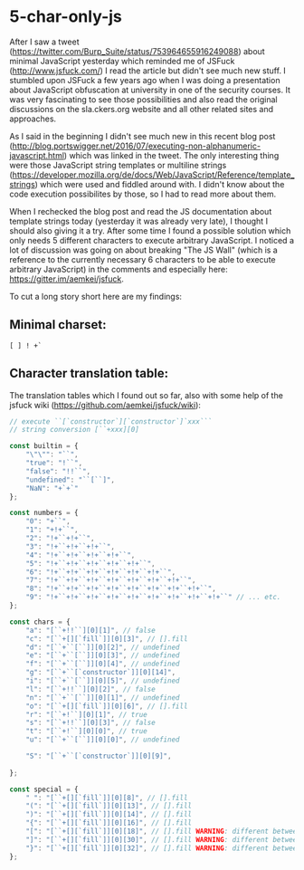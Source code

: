 # 5-char-only-js

After I saw a tweet (https://twitter.com/Burp_Suite/status/753964655916249088) about minimal JavaScript yesterday which reminded 
me of JSFuck (http://www.jsfuck.com/) I read the article but didn't see much new stuff. I stumbled upon JSFuck a few years ago 
when I was doing a presentation about JavaScript obfuscation at university in one of the security courses. It was very fascinating 
to see those possibilities and also read the original discussions on the sla.ckers.org website and all other related sites and 
approaches.

As I said in the beginning I didn't see much new in this recent blog post (http://blog.portswigger.net/2016/07/executing-non-alphanumeric-javascript.html) 
which was linked in the tweet. The only interesting thing were those JavaScript string templates or multiline strings (https://developer.mozilla.org/de/docs/Web/JavaScript/Reference/template_strings) 
which were used and fiddled around with. I didn't know about the code execution possibilites by those, so I had to read more about 
them.

When I rechecked the blog post and read the JS documentation about template strings today (yesterday it was already very late), 
I thought I should also giving it a try. After some time I found a possible solution which only needs 5 different characters to 
execute arbitrary JavaScript. I noticed a lot of discussion was going on about breaking "The JS Wall" (which is a reference to the 
currently necessary 6 characters to be able to execute arbitrary JavaScript) in the comments and especially here: 
https://gitter.im/aemkei/jsfuck.

To cut a long story short here are my findings:


## Minimal charset:
```
[ ] ! +`
```

## Character translation table:
The translation tables which I found out so far, also with some help of the jsfuck wiki (https://github.com/aemkei/jsfuck/wiki):
```javascript
// execute ``[`constructor`][`constructor`]`xxx```
// string conversion [``+xxx][0]

const builtin = {
	"\"\"": "``",
	"true": "!``",
	"false": "!!``",
	"undefined": "``[``]",
	"NaN": "+`+`"
};

const numbers = {
	"0": "+``",
	"1": "+!+``",
	"2": "!+``+!+``",
	"3": "!+``+!+``+!+``",
	"4": "!+``+!+``+!+``+!+``",
	"5": "!+``+!+``+!+``+!+``+!+``",
	"6": "!+``+!+``+!+``+!+``+!+``+!+``",
	"7": "!+``+!+``+!+``+!+``+!+``+!+``+!+``",
	"8": "!+``+!+``+!+``+!+``+!+``+!+``+!+``+!+``",
	"9": "!+``+!+``+!+``+!+``+!+``+!+``+!+``+!+``+!+``" // ... etc.
};

const chars = {
	"a": "[``+!!``][0][1]", // false
	"c": "[``+[][`fill`]][0][3]", // [].fill
	"d": "[``+``[``]][0][2]", // undefined
	"e": "[``+``[``]][0][3]", // undefined
	"f": "[``+``[``]][0][4]", // undefined
	"g": "[``+``[`constructor`]][0][14]",
	"i": "[``+``[``]][0][5]", // undefined
	"l": "[``+!!``][0][2]", // false
	"n": "[``+``[``]][0][1]", // undefined
	"o": "[``+[][`fill`]][0][6]", // [].fill
	"r": "[``+!``][0][1]", // true
	"s": "[``+!!``][0][3]", // false
	"t": "[``+!``][0][0]", // true
	"u": "[``+``[``]][0][0]", // undefined

	"S": "[``+``[`constructor`]][0][9]",
	
};

const special = {
	" ": "[``+[][`fill`]][0][8]", // [].fill
	"(": "[``+[][`fill`]][0][13]", // [].fill
	")": "[``+[][`fill`]][0][14]", // [].fill
	"{": "[``+[][`fill`]][0][16]", // [].fill
	"[": "[``+[][`fill`]][0][18]", // [].fill WARNING: different between browsers, in FF this is at index 22
	"]": "[``+[][`fill`]][0][30]", // [].fill WARNING: different between browsers, in FF this is at index 34
	"}": "[``+[][`fill`]][0][32]", // [].fill WARNING: different between browsers, in FF this is at index 36
};
```
